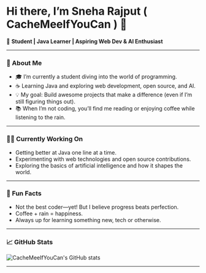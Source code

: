 # Hi there, I’m Sneha Rajput   ( CacheMeeIfYouCan ) 👋

🌱 **Student | Java Learner | Aspiring Web Dev & AI Enthusiast**

---

### 🚀 About Me

- 🎓 I’m currently a student diving into the world of programming.
- ☕️ Learning Java and exploring web development, open source, and AI.
- 💡 My goal: Build awesome projects that make a difference (even if I’m still figuring things out).
- 📚 When I’m not coding, you’ll find me reading or enjoying coffee while listening to the rain.

---

### 🧑‍💻 Currently Working On

- Getting better at Java one line at a time.
- Experimenting with web technologies and open source contributions.
- Exploring the basics of artificial intelligence and how it shapes the world.

---

### 💬 Fun Facts

- Not the best coder—yet! But I believe progress beats perfection.
- Coffee + rain = happiness.
- Always up for learning something new, tech or otherwise.

---

### 📈 GitHub Stats

![CacheMeeIfYouCan's GitHub stats](https://github-readme-stats.vercel.app/api?username=CacheMeeIfYouCan&show_icons=true&theme=radical)

---

<!--
**CacheMeeIfYouCan/CacheMeeIfYouCan** is a ✨ special ✨ repository because its `README.md` (this file) appears on your GitHub profile.
-->
